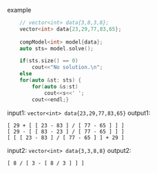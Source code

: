 example

```c++
    // vector<int> data{3,8,3,8};
    vector<int> data{23,29,77,83,65};
    
    compModel<int> model{data};
    auto sts= model.solve();

    if(sts.size() == 0)
        cout<<"No solution.\n";
    else 
    for(auto &st: sts) {
        for(auto &s:st)
            cout<<s<<' ';
        cout<<endl;}        
```

input1: `vector<int> data{23,29,77,83,65}`
output1: 
```plain
[ 29 + [ [ 23 - 83 ] / [ 77 - 65 ] ] ] 
[ 29 - [ [ 83 - 23 ] / [ 77 - 65 ] ] ] 
[ [ [ 23 - 83 ] / [ 77 - 65 ] ] + 29 ] 
```

input2: `vector<int> data{3,3,8,8}`
output2: 
```plain
[ 8 / [ 3 - [ 8 / 3 ] ] ] 
```

